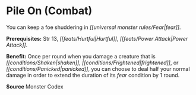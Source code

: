 ﻿---
cssclass: [feats]

---
# Pile On (Combat)

You can keep a foe shuddering in _[[universal monster rules/Fear|fear]]_.

**Prerequisites:** Str 13, _[[feats/Hurtful|Hurtful]]_, _[[feats/Power Attack|Power Attack]]_.

**Benefit:** Once per round when you damage a creature that is _[[conditions/Shaken|shaken]]_, _[[conditions/Frightened|frightened]]_, or _[[conditions/Panicked|panicked]]_, you can choose to deal half your normal damage in order to extend the duration of its _fear_ condition by 1 round.

**Source** Monster Codex